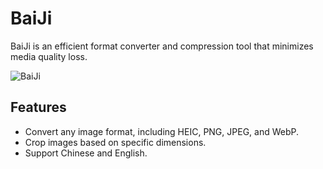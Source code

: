 # BaiJi

BaiJi is an efficient format converter and compression tool that minimizes media quality loss.

![BaiJi](./images/BaiJi.png)

## Features

- Convert any image format, including HEIC, PNG, JPEG, and WebP.
- Crop images based on specific dimensions.
- Support Chinese and English.
